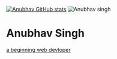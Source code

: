 [![Anubhav GitHub stats](https://github-readme-stats.vercel.app/api?username=anubhavsingh0708)](https://github.com/anubhavsingh0708)
![Anubhav singh](https://cdn.jsdelivr.net/gh/AnubhavSingh0708/AnubhavSingh0708@main/AS.jpeg)
# Anubhav Singh
[a beginning web devloper](https://github.com/AnubhavSingh0708)
